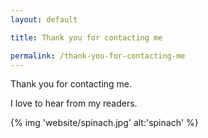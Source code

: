 ```yaml
---
layout: default

title: Thank you for contacting me

permalink: /thank-you-for-contacting-me
---
```


<p class="lead">Thank you for contacting me.</p>

I love to hear from my readers.

{% img 'website/spinach.jpg' alt:'spinach' %}

